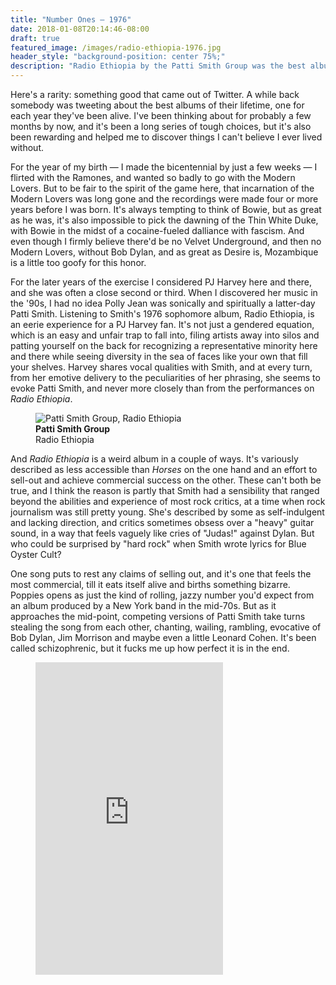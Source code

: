 ```yaml
---
title: "Number Ones — 1976"
date: 2018-01-08T20:14:46-08:00
draft: true
featured_image: /images/radio-ethiopia-1976.jpg
header_style: "background-position: center 75%;"
description: "Radio Ethiopia by the Patti Smith Group was the best album of the bicentennial, baby!"
---
```


Here's a rarity: something good that came out of Twitter. A while back somebody was tweeting about the best albums of their lifetime, one for each year they've been alive. I've been thinking about for probably a few months by now, and it's been a long series of tough choices, but it's also been rewarding and helped me to discover things I can't believe I ever lived without.

For the year of my birth — I made the bicentennial by just a few weeks — I flirted with the Ramones, and wanted so badly to go with the Modern Lovers. But to be fair to the spirit of the game here, that incarnation of the Modern Lovers was long gone and the recordings were made four or more years before I was born. It's always tempting to think of Bowie, but as great as he was, it's also impossible to pick the dawning of the Thin White Duke, with Bowie in the midst of a cocaine-fueled dalliance with fascism. And even though I firmly believe there'd be no Velvet Underground, and then no Modern Lovers, without Bob Dylan, and as great as Desire is, Mozambique is a little too goofy for this honor.

For the later years of the exercise I considered PJ Harvey here and there, and she was often a close second or third. When I discovered her music in the '90s, I had no idea Polly Jean was sonically and spiritually a latter-day Patti Smith. Listening to Smith's 1976 sophomore album, Radio Ethiopia, is an eerie experience for a PJ Harvey fan. It's not just a gendered equation, which is an easy and unfair trap to fall into, filing artists away into silos and patting yourself on the back for recognizing a representative minority here and there while seeing diversity in the sea of faces like your own that fill your shelves. Harvey shares vocal qualities with Smith, and at every turn, from her emotive delivery to the peculiarities of her phrasing, she seems to evoke Patti Smith, and never more closely than from the performances on *Radio Ethiopia*.

<figure>
    <img class="album" data-artist="Patti Smith Group" data-title="Radio Ethiopia" src="/images/radio-ethiopia-1976.jpg" alt="Patti Smith Group, Radio Ethiopia">
    <figcaption><strong>Patti Smith Group</strong><br>Radio Ethiopia</figcaption>
</figure>

And *Radio Ethiopia* is a weird album in a couple of ways. It's variously described as less accessible than *Horses* on the one hand and an effort to sell-out and achieve commercial success on the other. These can't both be true, and I think the reason is partly that Smith had a sensibility that ranged beyond the abilities and experience of most rock critics, at a time when rock journalism was still pretty young. She's described by some as self-indulgent and lacking direction, and critics sometimes obsess over a "heavy" guitar sound, in a way that feels vaguely like cries of "Judas!" against Dylan. But who could be surprised by "hard rock" when Smith wrote lyrics for Blue Oyster Cult?

One song puts to rest any claims of selling out, and it's one that feels the most commercial, till it eats itself alive and births something bizarre. Poppies opens as just the kind of rolling, jazzy number you'd expect from an album produced by a New York band in the mid-70s. But as it approaches the mid-point, competing versions of Patti Smith take turns stealing the song from each other, chanting, wailing, rambling, evocative of Bob Dylan, Jim Morrison and maybe even a little Leonard Cohen. It's been called schizophrenic, but it fucks me up how perfect it is in the end.

<figure>
    <iframe src="https://open.spotify.com/embed/album/7jmAoRWQ9qUXtRXUOW2agu" width="300" height="500" frameborder="0" allowtransparency="true"></iframe>
</figure>